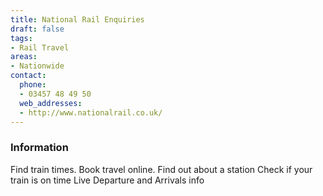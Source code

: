 ```yaml
---
title: National Rail Enquiries
draft: false
tags:
- Rail Travel
areas:
- Nationwide
contact:
  phone:
  - 03457 48 49 50
  web_addresses:
  - http://www.nationalrail.co.uk/
---
```

### Information
Find train times.  Book travel online.
Find out about a station
Check if your train is on time
Live Departure and Arrivals info
